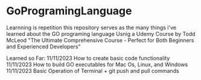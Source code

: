 # GoProgramingLanguage
Learnning is repetition this repository serves as the many things i've learned about the GO programing language Usnig a Udemy Course by Todd McLeod "The Ultimate Comprehensive Course - Perfect for Both Beginners and Experienced Developers"

Learned so Far:
11/11/2023 How to create basic code functionality 
11/11/2023 How to build GO executables for Mac Os, Linux, and Windows
11/11/2023 Basic Operation of Terminal + git push and pull commands
